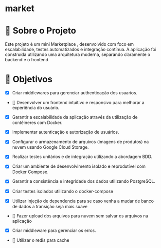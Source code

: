 # market
 
# 🛒 Sobre o Projeto
Este projeto é um mini Marketplace , desenvolvido com foco em escalabilidade, testes automatizados e integração contínua. A aplicação foi construída utilizando uma arquitetura moderna, separando claramente o backend e o frontend.

# 🎯 Objetivos

- [x] Criar middlewares para gerenciar authenticação dos usuarios.

- [] Desenvolver um frontend intuitivo e responsivo para melhorar a experiência do usuário.

- [x] Garantir a escalabilidade da aplicação através da utilização de contêineres com Docker.

- [x] Implementar autenticação e autorização de usuários.

- [x] Configurar o armazenamento de arquivos (imagens de produtos) na nuvem usando Google Cloud Storage.

- [x] Realizar testes unitários e de integração utilizando a abordagem BDD.

- [x] Criar um ambiente de desenvolvimento isolado e reprodutível com Docker Compose.

- [x] Garantir a consistência e integridade dos dados utilizando PostgreSQL.

- [x] Criar testes isolados utilizando o docker-compose

- [x] Utilizar injeção de dependencia para se caso venha a mudar de banco de dados a transição seja mais suave

- [] Fazer upload dos arquivos para nuvem sem salvar os arquivos na aplicação

- [x] Criar middleware para gerenciar os erros.

- [] Utilizar o redis para cache